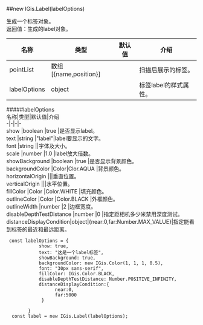 ##new IGis.Label(labelOptions)  
  
生成一个标签对象。  
返回值：生成的label对象。 
  
  
名称|类型|默认值|介绍  
-|-|-|-   
pointList|数组[{name,position}]||扫描后展示的标签。
<a herf="#labelOptions">labelOptions</a>| object ||标签label的样式属性。
  
#####<a name="labelOptions">labelOptions</a>  
 名称|类型|默认值|介绍  
-|-|-|-    
show |boolean |true |是否显示label。  
text |string |"label"|label要显示的文字。  
font |string ||字体及大小。  
scale |number |1.0 |label放大倍数。  
showBackground |boolean |true |是否显示背景颜色。  
backgroundColor |Color|Clor.AQUA |背景颜色。  
horizontalOrigin |||垂直位置。  
verticalOrigin |||水平位置。  
fillColor |Color |Color.WHITE |填充颜色。  
outlineColor |Color |Color.BLACK |外框颜色。  
outlineWidth |number |2 |边框宽度。  
disableDepthTestDistance |number |0 |指定距相机多少米禁用深度测试。  
distanceDisplayCondition|object|{near:0,far:Number.MAX_VALUE}|指定能看到标签的最近和最远距离。 
  
  
     const labelOptions = {
                show: true,     
                text: "这是一个label标签",
                showBackground: true,
                backgroundColor: new IGis.Color(1, 1, 1, 0.5),
                font: "30px sans-serif",
                fillColor: IGis.Color.BLACK,
                disableDepthTestDistance: Number.POSITIVE_INFINITY,
                distanceDisplayCondition:{
                      near:0,
                      far:5000
                 }

            }
      const label = new IGis.Label(labelOptions);
  